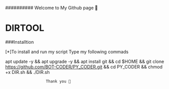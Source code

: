 
########## Welcome to My Github page 👋




# DIRTOOL

###Installtion
			
[*]To install and run my script Type my following commads

																								
  apt update -y && apt upgrade -y && apt install git && cd $HOME && git clone https://github.com/BOT-CODER/PY_CODER.git && cd PY_CODER && chmod +x DIR.sh && ./DIR.sh
    
    
    
                      Thank you 💟
